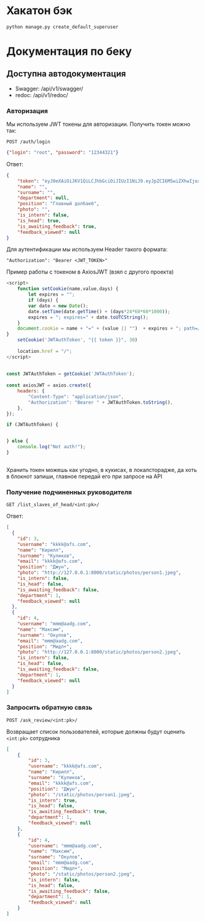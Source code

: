 # Хакатон бэк

```bash
python manage.py create_default_superuser
```


# Документация по беку

## Доступна автодокументация
- Swagger: /api/v1/swagger/
- redoc: /api/v1/redoc/


### Авторизация
Мы используем JWT токены для авторизации.
Получить токен можно так:

```POST /auth/login```

```json
{"login": "root", "password": "12344321"}
```
Ответ:
```json
{
    "token": "eyJ0eXAiOiJKV1QiLCJhbGciOiJIUzI1NiJ9.eyJpZCI6MSwiZXhwIjoxNzAzMDkwMjM1fQ.0lp7gTO7U5tq-DiMxq7miz99m_uRdLQo5tEYgmqTRns",
    "name": "",
    "surname": "",
    "department": null,
    "position": "Главный долбаеб",
    "photo": "",
    "is_intern": false,
    "is_head": true,
    "is_awaiting_feedback": true,
    "feedback_viewed": null
}
```

Для аутентификации мы используем Header такого формата:
```
"Authorization": "Bearer <JWT_TOKEN>" 
```

Пример работы с токеном в AxiosJWT (взял с другого проекта)

```js
<script>
    function setCookie(name,value,days) {
        let expires = "";
        if (days) {
        var date = new Date();
        date.setTime(date.getTime() + (days*24*60*60*1000));
        expires = "; expires=" + date.toUTCString();
    }
    document.cookie = name + "=" + (value || "")  + expires + "; path=/";
}
    setCookie('JWTAuthToken', "{{ token }}", 30)
 
    location.href = "/";
</script>
 
 
const JWTAuthToken = getCookie('JWTAuthToken');
 
const axiosJWT = axios.create({
    headers: {
        "Content-Type": "application/json",
        "Authorization": "Bearer " + JWTAuthToken.toString(),
    },
});

if (JWTAuthToken) {


} else {
    console.log("Not auth!");
}
 
```

Хранить токен можешь как угодно, в кукисах, в локалсторадже, да хоть в блокнот запиши, главное передай его при 
запросе на API



### Получение подчиненных руководителя
```GET /list_slaves_of_head/<int:pk>/```

Ответ:
```json
[
  {
    "id": 3,
    "username": "kkkk@afs.com",
    "name": "Кирилл",
    "surname": "Куликов",
    "email": "kkkk@afs.com",
    "position": "Джун",
    "photo": "http://127.0.0.1:8000/static/photos/person1.jpeg",
    "is_intern": false,
    "is_head": false,
    "is_awaiting_feedback": false,
    "department": 1,
    "feedback_viewed": null
  },
  {
    "id": 4,
    "username": "mmm@aadg.com",
    "name": "Максим",
    "surname": "Окулов",
    "email": "mmm@aadg.com",
    "position": "Мидл+",
    "photo": "http://127.0.0.1:8000/static/photos/person2.jpeg",
    "is_intern": false,
    "is_head": false,
    "is_awaiting_feedback": false,
    "department": 1,
    "feedback_viewed": null
  }
]
```

### Запросить обратную связь
```POST /ask_review/<int:pk>/```

Возвращает список пользователей, которые должны будут оценить `<int:pk>` сотрудника
```json
[
    {
        "id": 3,
        "username": "kkkk@afs.com",
        "name": "Кирилл",
        "surname": "Куликов",
        "email": "kkkk@afs.com",
        "position": "Джун",
        "photo": "/static/photos/person1.jpeg",
        "is_intern": true,
        "is_head": false,
        "is_awaiting_feedback": true,
        "department": 1,
        "feedback_viewed": null
    },
    {
        "id": 4,
        "username": "mmm@aadg.com",
        "name": "Максим",
        "surname": "Окулов",
        "email": "mmm@aadg.com",
        "position": "Мидл+",
        "photo": "/static/photos/person2.jpeg",
        "is_intern": false,
        "is_head": false,
        "is_awaiting_feedback": false,
        "department": 1,
        "feedback_viewed": null
    }
]
```